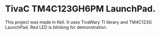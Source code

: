 TivaC TM4C123GH6PM LaunchPad.
=====

This project  was made in Keil. It uses TivaWary TI library and TM4C123G LaunchPad. Red LED is blinking for demonstration.
